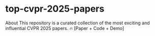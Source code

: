 # top-cvpr-2025-papers
About This repository is a curated collection of the most exciting and influential CVPR 2025 papers. 🔥 [Paper + Code + Demo]
